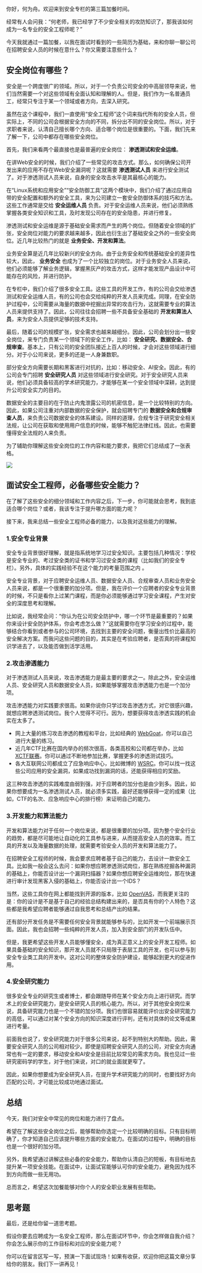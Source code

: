 你好，何为舟。欢迎来到安全专栏的第三篇加餐时间。

经常有人会问我：“何老师，我已经学了不少安全相关的攻防知识了，那我该如何成为一名专业的安全工程师呢？”

今天我就通过一篇加餐，以我在面试时看到的一些简历为基础，来和你聊一聊公司在招聘安全人员的时候在意什么？你又需要注意些什么？

## 安全岗位有哪些？

安全是一个跨度很广的领域。所以，对于一个负责公司安全的中高层领导来说，他们当然需要一个对这些领域有全面认知和理解的人。但是，我们作为一名普通员工，经常只专注于某一个领域或者方向，去深入研究。

虽然在这个课程中，我们一直使用“安全工程师”这个词来指代所有的安全人员，但实际上，不同的公司会根据安全方向的不同，拆分出不同的安全岗位。所以，对于求职者来说，认清自己擅长哪个方向、适合哪个岗位是很重要的。下面，我们先来了解一下，公司中都存在哪些安全岗位。

首先，我们来看两个最直接也是最普遍的安全岗位： **渗透测试和安全运维**。

在讲Web安全的时候，我们介绍了一些常见的攻击方式。那么，如何确保公司开发出来的应用不存在Web安全漏洞呢？这就需要 **渗透测试人员** 来进行安全测试了。对于渗透测试人员来说，自身的安全攻击水平是其最核心的能力。

在“Linux系统和应用安全”“安全防御工具”这两个模块中，我们介绍了通过应用自带的安全配置和额外的安全工具，来为公司建立一套安全防御体系的技巧和方法。这些工作通常是交给 **安全运维人员** 负责。对于安全运维人员来说，他们必须熟练掌握各类安全知识和工具，及时发现公司存在的安全隐患，并进行修复。

渗透测试和安全运维是源于基础安全需求而产生的两个岗位。但随着安全领域的扩张，安全岗位对能力的要求越来越多，因此也衍生出了基础安全之外的一些安全岗位。近几年比较热门的就是 **业务安全、开发和算法**。

业务安全算是近几年比较新兴的安全方向。由于业务安全和传统基础安全的差异性较大，因此， **业务安全** 也成为了一个比较独立的岗位。对于业务安全人员来说，他们必须能够了解业务逻辑，掌握黑灰产的攻击方式，这样才能发现产品设计中可能存在的风险，并进行防护。

在专栏中，我们介绍了很多安全工具。这些工具的开发工作，有的公司会交给渗透测试和安全运维人员，有的公司也会交给纯粹的开发人员来完成。同理，在安全防护过程中，公司需要从海量的数据中挖掘出异常的攻击行为，这就需要专业的算法人员来提供支持了。因此，公司往往会招聘一些不具备安全基础的 **开发和算法人员**，来为安全人员提供足够的技术支持。

最后，随着公司的规模扩张，安全需求也越来越细分。因此，公司会划分出一些安全岗位，来专门负责某一个领域下的安全工作，比如： **安全研究、数据安全、合规审查**。基本上，只有公司的安全团队接近上百人的时候，才会对这些领域进行细分。对于小公司来说，更多的还是一人身兼数职。

部分安全方向需要长期和黑客进行对抗的，比如：移动安全、AI安全。因此，有的公司会专门招聘 **安全研究人员** 对这些领域进行安全研究。对于安全研究人员来说，他们必须具备较高的学术研究能力，才能够在某一个安全领域中深耕，达到提升公司安全实力的目的。

数据安全的主要目的在于防止内鬼泄露公司的机密信息，是一个比较特别的方向。因此，如果公司注重对内部数据的安全保护，就会招聘专门的 **数据安全和合规审查人员**，来负责公司数据安全的体系建设。同样的道理，合规专注于研究安全相关法规，让公司在获取和使用用户信息的时候，能够不触犯法律红线。因此，也需要懂得安全法规的人来负责。

为了辅助你理解这些安全岗位的工作内容和能力要求，我把它们总结成了一张表格。

![](https://static001.geekbang.org/resource/image/9b/2b/9b66856cd10baf9849150202a889b42b.jpeg?wh=1920*1080)

## 面试安全工程师，必备哪些安全能力？

在了解了这些安全的细分领域和工作内容之后，下一步，你可能就会思考，我到底适合哪个岗位？或者，我该专注于提升哪方面的能力呢？

接下来，我来总结一些安全工程师必备的能力，以及我对这些能力的理解。

### 1.安全专业背景

安全专业背景很好理解，就是指系统地学习过安全知识。主要包括几种情况：学校是安全专业的、考过安全类的证书和学习过安全类的课程（比如我们的安全专栏）。另外，具体的实践经验不在这个能力的考量范围之内 。

安全专业背景，对于应聘安全运维人员、数据安全人员、合规审查人员和业务安全人员来说，都是一个很重要的加分项。但是，我在评价一个应聘者的安全专业背景的时候，不只是看你上过某门课程，而是你必须能够通过学习安全课程，产生对安全的深度思考和理解。

比如说，我经常会问：“你认为在公司安全防护中，哪一个环节是最重要的？如果你来设计安全防护体系，你会考虑怎么做？”这就需要你在学习安全的过程中，能够结合你看到或者参与的公司环境，去找到主要的安全问题，衡量出性价比最高的安全解决方案。而我问这些问题的目的，其实是在考验应聘者，是否真的将课程知识学进去了，以及能否做到活学活用。

### 2.攻击渗透能力

对于渗透测试人员来说，攻击渗透能力是最主要的要求之一。除此之外，安全运维人员、安全研究人员和数据安全人员，如果能够掌握攻击渗透能力也是一个加分项。

攻击渗透能力对实践要求很高。如果你说你只学过攻击渗透方式，对它很感兴趣，就想应聘渗透测试岗位。我个人觉得不可行。因为，想要获得攻击渗透实践的机会实在太多了。

- 网上大量的练习攻击渗透的教程和平台，比如经典的 [WebGoat](https://owasp.org/www-project-webgoat/)，你可以自己进行大量的练习。
- 近几年CTF比赛在国内举办的频次很高，各类高校和公司都在举办，比如 [XCTF联赛](https://www.xctf.org.cn/)。你可以通过不断地参加比赛，掌握更多的渗透测试技巧。
- 各大互联网公司都成立了应急响应中心，比如微博的 [WSRC](https://wsrc.weibo.com/)。你可以找一找这些公司应用的安全漏洞，如果成功找到漏洞的话，还能获得相应的奖励。

这三种攻击渗透的实践难度由弱到强，对于应聘者的加分也是由少到多。因此，如果你想要成为一名渗透测试人员，就必须多实践，最好还能够获得一定的成果（比如，CTF的名次、应急响应中心的排行榜）来证明自己的能力。

### 3.开发能力和算法能力

开发和算法能力对于任何一个岗位来说，都是很重要的加分项。因为整个安全行业的趋势，都是尽可能地让自动化的工具参与进来，从而提高安全人员的效率。而工具的开发以及海量数据的处理，就需要考验安全人员的开发和算法能力了。

在招聘安全工程师的时候，我会要求应聘者基于自己的能力，去设计一款安全工具。比如我一般会这么去问：如果你想应聘渗透测试岗位，那在熟练挖掘各种漏洞的基础上，你能否设计出一个漏洞扫描器？如果你想应聘安全运维岗位，那在快速进行审计发现黑客入侵的基础上，你能否设计出一个IDS？

当然，这些工具你在网上都能找到开源的版本，比如 [OpenVAS](http://www.openvas.org)，而我更关注的是：你的设计是不是基于自己的经验总结构建出来的，是否具有你的个人特色？这些都是我希望应聘者能够通过自我思考和总结产出的结果。

还有部分开发任务是不需要任何安全背景就能够参与的，比如开发一个前端展示页面。因此，我也会招聘一些纯粹的开发人员，加入到安全部门的开发队伍中。

但是，我更希望这些开发人员能够懂安全，成为真正意义上的安全开发工程师。如果具备基础的安全知识，那开发人员就不只局限于表层工具的开发，也可以参与到安全专业类工具的开发中。这对公司的整体安全防护建设，能够起到更大的促进作用。

### 4.安全研究能力

很多安全专业的研究生或者博士，都会跟随导师在某个安全方向上进行研究。而学术上的安全研究能力，是安全研究人员的核心能力。所以，对于其他安全岗位来说，具备研究能力也是一个不错的加分项。我们也很容易就能评价出安全研究能力的高低，可以通过对某个安全方向的知识深度进行评判，还有对具体的论文等成果进行考量。

前面我也说了，安全研究能力对于很多公司来说，起不到特别大的帮助。因此，需要安全研究人员的公司相对较少。即使是招聘安全研究人员的公司，对安全方向通常也有一定的要求，移动安全和AI安全是目前比较常见的需求方向。我也见过一些研究密码学的学生，对于他们来说，对口的就业面就更窄了。

因此，如果你想要成为安全研究人员，在提升学术研究能力的同时，也要找好方向匹配的公司，才可能比较成功地通过面试。

## 总结

今天，我们对安全中常见的岗位和能力进行了盘点。

希望在了解这些安全岗位之后，能够帮助你选定一个比较明确的目标。只有目标明确了，你才知道自己应该提升哪些方面的安全能力。在面试的过程中，明确的目标也是一个很好的加分项。

另外，我希望通过讲解这些必备的安全能力，帮助你认清自己的短板，有目标地去提升某一项安全技能。在面试中，让面试官能够认可你的安全能力，避免因为找不到方向而做一些无用功。

总而言之，希望这次加餐能够对你个人的安全职业发展有些帮助。

## 思考题

最后，还是给你留一道思考题。

假设你要去应聘成为一名安全工程师，那么在面试环节中，你会怎样做自我介绍？你会怎么展示你的工作目标和对应的安全能力呢？

你可以在留言区写一写，预演一下面试现场！如果有收获，欢迎你把这篇文章分享给你的朋友。我们下一讲再见！